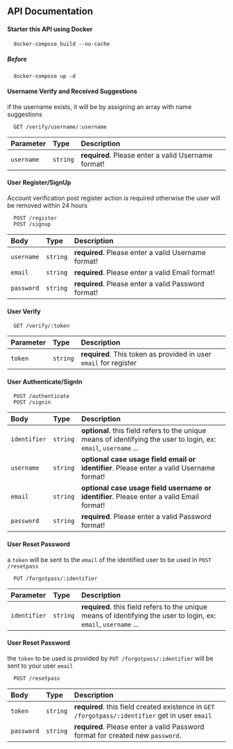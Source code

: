 
## API Documentation

#### Starter this API using Docker
```$
  docker-compose build --no-cache
```
##### Before

```$
  docker-compose up -d
```

#### Username Verify and Received Suggestions
if the username exists, it will be by assigning an array with name suggestions
```http
  GET /verify/username/:username
```

| Parameter   | Type       | Description                           |
| :---------- | :--------- | :---------------------------------- |
| `username` | `string` | **required**. Please enter a valid Username format! |


#### User Register/SignUp
Account verification post register action is required otherwise the user will be removed within 24 hours
```http
  POST /register
  POST /signup
```

| Body   | Type       | Description                           |
| :---------- | :--------- | :---------------------------------- |
| `username` | `string` | **required**. Please enter a valid Username format! |
| `email` | `string` | **required**. Please enter a valid Email format! |
| `password` | `string` | **required**. Please enter a valid Password format! |

#### User Verify

```http
  GET /verify/:token
```

| Parameter   | Type       | Description                           |
| :---------- | :--------- | :---------------------------------- |
| `token` | `string` | **required**. This token as provided in user `email` for register |

#### User Authenticate/SignIn

```http
  POST /authenticate
  POST /signin
```

| Body   | Type       | Description                                   |
| :---------- | :--------- | :------------------------------------------ |
| `identifier` | `string` | **optional**. this field refers to the unique means of identifying the user to login, ex: `email`, `username` ... |
| `username` | `string` | **optional case usage field email or identifier**. Please enter a valid Username format! |
| `email` | `string` | **optional case usage field username or identifier**. Please enter a valid Email format! |
| `password` | `string` | **required**. Please enter a valid Password format! |

#### User Reset Password

a `token` will be sent to the `email` of the identified user to be used in `POST /resetpass`

```http
  PUT /forgotpass/:identifier
```

| Parameter   | Type       | Description                                   |
| :---------- | :--------- | :------------------------------------------ |
| `identifier` | `string` | **required**. this field refers to the unique means of identifying the user to login, ex: `email`, `username` ... |


#### User Reset Password

the `token` to be used is provided by `PUT /forgotpass/:identifier` will be sent to your user `email`

```http
  POST /resetpass
```

| Body   | Type       | Description                                   |
| :---------- | :--------- | :------------------------------------------ |
| `token` | `string` | **required**. this field created existence in `GET /forgotpass/:identifier` get in user `email` |
| `password` | `string` | **required**. Please enter a valid Password format for created new `password`. |

